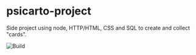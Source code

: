 # psicarto-project
Side project using node, HTTP/HTML, CSS and SQL to create and collect "cards".

![Build](https://img.shields.io/badge/BUILD-UNSTABLE-00FFFF.svg "Build")
